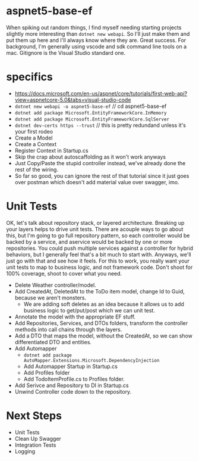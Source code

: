 # aspnet5-base-ef

When spiking out random things, I find myself needing starting projects slightly more interesting than `dotnet new webapi`.  So I'll just make them and put them up here and I'll always know where they are. Great success. For background, I'm generally using vscode and sdk command line tools on a mac. Gitignore is the Visual Studio standard one.

# specifics

* https://docs.microsoft.com/en-us/aspnet/core/tutorials/first-web-api?view=aspnetcore-5.0&tabs=visual-studio-code
* `dotnet new webapi -o aspnet5-base-ef` // cd aspnet5-base-ef
* `dotnet add package Microsoft.EntityFrameworkCore.InMemory`
* `dotnet add package Microsoft.EntityFrameworkCore.SqlServer`
* `dotnet dev-certs https --trust` // this is pretty redundand unless it's your first rodeo
* Create a Model
* Create a Context
* Register Context in Startup.cs
* Skip the crap about autoscaffolding as it won't work anyways
* Just Copy/Paste the stupid controller instead, we've already done the rest of the wiring.
* So far so good, you can ignore the rest of that tutorial since it just goes over postman which doesn't add material value over swagger, imo.

# Unit Tests

OK, let's talk about repository stack, or layered architecture. Breaking up your layers helps to drive unit tests. There are acouple
ways to go about this, but I'm going to go full repository pattern, so each controller would be backed by a service, and aservice would
be backed by one or more repositories.  You could push multiple services against a controller for hybrid behaviors, but I generally
feel that's a bit much to start with.  Anyways, we'll just go with that and see how it feels.  For this to work, you really want your unit tests to map to business logic, and not framework code.  Don't shoot for 100% coverage, shoot to cover what you need.

* Delete Weather controller/model.
* Add CreatedAt, DeletedAt to the ToDo item model, change Id to Guid, because we aren't monsters.
    * We are adding soft deletes as an idea because it allows us to add business logic to get/put/post which we can unit test.
* Annotate the model with the appropriate EF stuff.
* Add Repositories, Services, and DTOs folders, transform the controller methods into call chains through the layers.
* Add a DTO that maps the model, without the CreatedAt, so we can show differentiated DTO and entities.
* Add Automapper
    * `dotnet add package AutoMapper.Extensions.Microsoft.DependencyInjection`
    * Add Automapper Startup in Startup.cs
    * Add Profiles folder
    * Add TodoItemProfile.cs to Profiles folder.
* Add Serivce and Repository to DI in Startup.cs
* Unwind Controller code down to the repository.


# Next Steps

* Unit Tests
* Clean Up Swagger
* Integration Tests
* Logging

